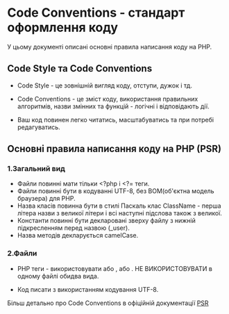 # Code Conventions - стандарт оформлення коду

У цьому документі описані основні правила написання коду на PHP.

## Code Style та Code Conventions

- Code Style - це зовнішній вигляд коду, отступи, дужок і тд.
- Code Conventions - це зміст коду, використання правильних алгоритмів, назви змінних та функцій - логічні і відповідають дії.

- Ваш код повинен легко читатись, масштабуватись та при потребі редагуватись.


## Основні правила написання коду на PHP (PSR)

### 1.Загальний вид

- Файли повинні мати тільки <?php і <?= теги.
- Файли повинні бути в кодуванні UTF-8, без ВОМ(об'єктна модель браузера) для PHP.
- Назва класів повинна бути в стилі Паскаль клас ClassName - перша літера назви з великої літери і всі наступні підслова також з великої.
- Константи повинні бути декларовані зверху файлу з нижній підкресленням перед назвою (_user).
- Назва методів декларується camelCase.

### 2.Файли

- PHP теги - використовувати або <?php ?>, або <?= ?>. НЕ ВИКОРИСТОВУВАТИ в одному файлі обидва вида.

- Код писати з використанням кодування UTF-8.

Більш детально про Code Conventions в офіційній документації [PSR](https://github.com/php-fig/fig-standards/blob/master/accepted/PSR-1-basic-coding-standard.md)
